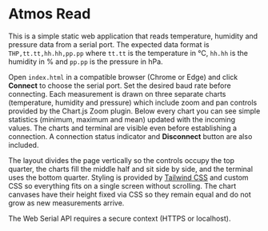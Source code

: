 # Atmos Read

This is a simple static web application that reads temperature, humidity and pressure data from a serial port. The expected data format is `THP,tt.tt,hh.hh,pp.pp` where `tt.tt` is the temperature in °C, `hh.hh` is the humidity in % and `pp.pp` is the pressure in hPa.

Open `index.html` in a compatible browser (Chrome or Edge) and click **Connect** to choose the serial port. Set the desired baud rate before connecting. Each measurement is drawn on three separate charts (temperature, humidity and pressure) which include zoom and pan controls provided by the Chart.js Zoom plugin. Below every chart you can see simple statistics (minimum, maximum and mean) updated with the incoming values. The charts and terminal are visible even before establishing a connection. A connection status indicator and **Disconnect** button are also included.

The layout divides the page vertically so the controls occupy the top quarter, the charts fill the middle half and sit side by side, and the terminal uses the bottom quarter. Styling is provided by [Tailwind CSS](https://tailwindcss.com/) and custom CSS so everything fits on a single screen without scrolling. The chart canvases have their height fixed via CSS so they remain equal and do not grow as new measurements arrive.

The Web Serial API requires a secure context (HTTPS or localhost).

